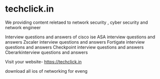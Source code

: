 # techclick.in
We providing content reletaed to network security , cyber security and network engineer

Interview questions and answers of cisco ise
ASA interview questions and answers
Zscaler interview questions and answers
Fortigate interview questions and answers
Checkpoint interview questions and answers
Cberarkinterview questions and answers

Visit your website- https://techclick.in

download all ios of networking for eveng 
